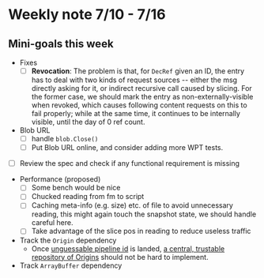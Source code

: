 # Weekly note 7/10 - 7/16

## Mini-goals this week

- Fixes
    - [ ] **Revocation**: The problem is that, for `DecRef` given an ID, the entry has to deal with two kinds of request sources  -- either the msg directly asking for it, or indirect recursive call caused by slicing. For the former case, we should mark the entry as non-externally-visible when revoked, which causes following content requests on this to fail properly; while at the same time, it continues to be internally visible, until the day of 0 ref count.
- Blob URL
    - [ ] handle `blob.Close()`
    - [ ] Put Blob URL online, and consider adding more WPT tests.
- [ ] Review the spec and check if any functional requirement is missing
- Performance (proposed)
    - [ ] Some bench would be nice
    - [ ] Chucked reading from fm to script
    - [ ] Caching meta-info (e.g. size) etc. of file to avoid unnecessary reading, this might again touch the snapshot state, we should handle careful here.
    - [ ] Take advantage of the slice pos in reading to reduce useless traffic
- Track the `Origin` dependency
    - Once [unguessable pipeline id](https://github.com/servo/servo/pull/10808) is landed, [a central, trustable repository of Origins](https://github.com/servo/servo/issues/11722) should not be hard to implement.
- Track `ArrayBuffer` dependency

